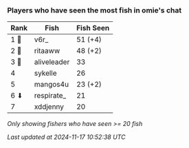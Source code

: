 ### Players who have seen the most fish in omie's chat
| Rank | Fish | Fish Seen |
|------|--------|-----------|
| 1 🥇  | v6r_  | 51 (+4) |
| 2 🥈  | ritaaww  | 48 (+2) |
| 3 🥉  | aliveleader  | 33 |
| 4  | sykelle  | 26 |
| 5  | mangos4u  | 23 (+2) |
| 6 ⬇ | respirate_  | 21 |
| 7  | xddjenny  | 20 |

_Only showing fishers who have seen >= 20 fish_

_Last updated at 2024-11-17 10:52:38 UTC_